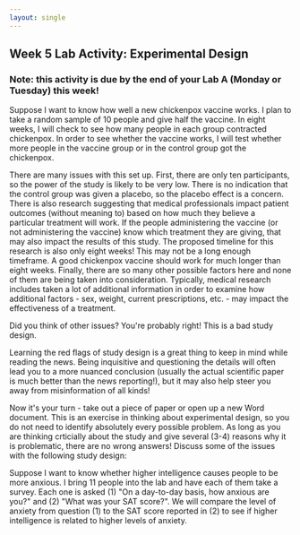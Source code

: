 ```yaml
---
layout: single
---
```


## Week 5 Lab Activity: Experimental Design
### Note: this activity is due by the end of your Lab A (Monday or Tuesday) this week!

Suppose I want to know how well a new chickenpox vaccine works. I plan to take a random sample of 10 people and give half the vaccine. In eight weeks, I will check to see how many people in each group contracted chickenpox. In order to see whether the vaccine works, I will test whether more people in the vaccine group or in the control group got the chickenpox. 

There are many issues with this set up. First, there are only ten participants, so the power of the study is likely to be very low. There is no indication that the control group was given a placebo, so the placebo effect is a concern. There is also research suggesting that medical professionals impact patient outcomes (without meaning to) based on how much they believe a particular treatment will work. If the people administering the vaccine (or not administering the vaccine) know which treatment they are giving, that may also impact the results of this study. The proposed timeline for this research is also only eight weeks! This may not be a long enough timeframe. A good chickenpox vaccine should work for much longer than eight weeks. Finally, there are so many other possible factors here and none of them are being taken into consideration. Typically, medical research includes taken a lot of additional information in order to examine how additional factors - sex, weight, current prescriptions, etc. - may impact the effectiveness of a treatment. 

Did you think of other issues? You're probably right! This is a bad study design.

Learning the red flags of study design is a great thing to keep in mind while reading the news. Being inquisitive and questioning the details will often lead you to a more nuanced conclusion (usually the actual scientific paper is much better than the news reporting!), but it may also help steer you away from misinformation of all kinds! 

Now it's your turn - take out a piece of paper or open up a new Word document. This is an exercise in thinking about experimental design, so you do not need to identify absolutely every possible problem. As long as you are thinking crticially about the study and give several (3-4) reasons why it is problematic, there are no wrong answers! Discuss some of the issues with the following study design:

Suppose I want to know whether higher intelligence causes people to be more anxious. I bring 11 people into the lab and have each of them take a survey. Each one is asked (1) "On a day-to-day basis, how anxious are you?" and (2) "What was your SAT score?". We will compare the level of anxiety from question (1) to the SAT score reported in (2) to see if higher intelligence is related to higher levels of anxiety. 
